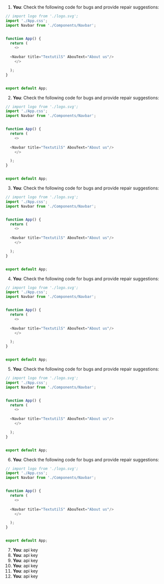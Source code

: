 1. **You**: Check the following code for bugs and provide repair suggestions: 
```javascript
// import logo from './logo.svg';
import './App.css';
import Navbar from './Components/Navbar';


function App() {
  return (
    <>
  
  <Navbar title="TextutilS" AbouText="About us"/>
    </>

  );
}


export default App;

```
2. **You**: Check the following code for bugs and provide repair suggestions: 
```javascript
// import logo from './logo.svg';
import './App.css';
import Navbar from './Components/Navbar';


function App() {
  return (
    <>
  
  <Navbar title="TextutilS" AbouText="About us"/>
    </>

  );
}


export default App;

```
3. **You**: Check the following code for bugs and provide repair suggestions: 
```javascript
// import logo from './logo.svg';
import './App.css';
import Navbar from './Components/Navbar';


function App() {
  return (
    <>
  
  <Navbar title="TextutilS" AbouText="About us"/>
    </>

  );
}


export default App;

```
4. **You**: Check the following code for bugs and provide repair suggestions: 
```javascript
// import logo from './logo.svg';
import './App.css';
import Navbar from './Components/Navbar';


function App() {
  return (
    <>
  
  <Navbar title="TextutilS" AbouText="About us"/>
    </>

  );
}


export default App;

```
5. **You**: Check the following code for bugs and provide repair suggestions: 
```javascript
// import logo from './logo.svg';
import './App.css';
import Navbar from './Components/Navbar';


function App() {
  return (
    <>
  
  <Navbar title="TextutilS" AbouText="About us"/>
    </>

  );
}


export default App;

```
6. **You**: Check the following code for bugs and provide repair suggestions: 
```javascript
// import logo from './logo.svg';
import './App.css';
import Navbar from './Components/Navbar';


function App() {
  return (
    <>
  
  <Navbar title="TextutilS" AbouText="About us"/>
    </>

  );
}


export default App;

```
7. **You**: api key
8. **You**: api key
9. **You**: api key
10. **You**: api key
11. **You**: api key
12. **You**: api key
